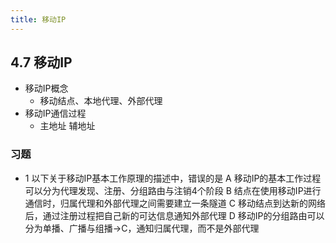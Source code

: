```yaml
---
title: 移动IP
---
```

## 4.7 移动IP
- 移动IP概念
    - 移动结点、本地代理、外部代理
- 移动IP通信过程
    - 主地址 辅地址
### 习题
- 1 以下关于移动IP基本工作原理的描述中，错误的是
A 移动IP的基本工作过程可以分为代理发现、注册、分组路由与注销4个阶段
B 结点在使用移动IP进行通信时，归属代理和外部代理之间需要建立一条隧道
C 移动结点到达新的网络后，通过注册过程把自己新的可达信息通知外部代理
D 移动IP的分组路由可以分为单播、广播与组播→C，通知归属代理，而不是外部代理
